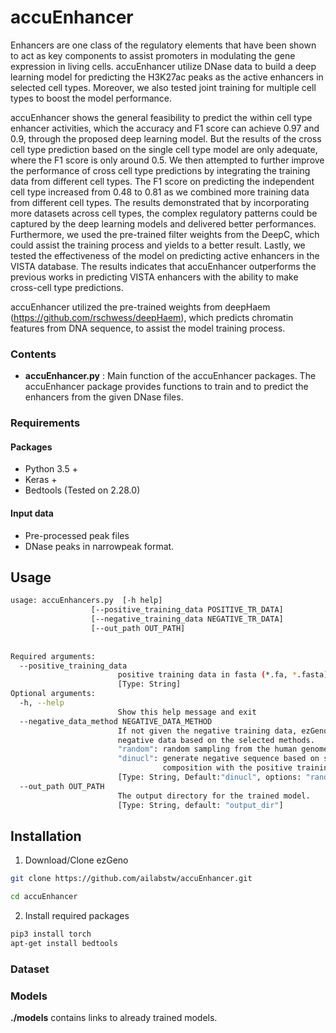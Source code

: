 # accuEnhancer
Enhancers are one class of the regulatory elements that have been shown to act as key components to assist promoters in modulating the gene expression in living cells. accuEnhancer utilize DNase data to build a deep learning model for predicting the H3K27ac peaks as the active enhancers in selected cell types. Moreover, we also tested joint training for multiple cell types to boost the model performance. 

accuEnhancer shows the general feasibility to predict the within cell type enhancer activities, which the accuracy and F1 score can achieve 0.97 and 0.9, through the proposed deep learning model. But the results of the cross cell type prediction based on the single cell type model are only adequate, where the F1 score is only around 0.5. We then attempted to further improve the performance of cross cell type predictions by integrating the training data from different cell types. The F1 score on predicting the independent cell type increased from 0.48 to 0.81 as we combined more training data from different cell types. The results demonstrated that by incorporating more datasets across cell types, the complex regulatory patterns could be captured by the deep learning models and delivered better performances. 
Furthermore, we used the pre-trained filter weights from the DeepC, which could assist the training process and yields to a better result. Lastly, we tested the effectiveness of the model on predicting active enhancers in the VISTA database. The results indicates that accuEnhancer outperforms the previous works in predicting VISTA enhancers with the ability to make cross-cell type predictions.

accuEnhancer utilized the pre-trained weights from deepHaem (https://github.com/rschwess/deepHaem), which predicts chromatin features from DNA sequence, to assist the model training process.

### Contents

* **accuEnhancer.py** : Main function of the accuEnhancer packages. 
                        The accuEnhancer package provides functions to train and to predict the enhancers from the given DNase files.

### Requirements
#### Packages
* Python 3.5 +
* Keras +
* Bedtools (Tested on 2.28.0)
#### Input data
* Pre-processed peak files
* DNase peaks in narrowpeak format.

## Usage
```bash
usage: accuEnhancers.py  [-h help] 
                  [--positive_training_data POSITIVE_TR_DATA] 
                  [--negative_training_data NEGATIVE_TR_DATA]
                  [--out_path OUT_PATH]
                  
                  
Required arguments:
  --positive_training_data    
                        positive training data in fasta (*.fa, *.fasta) format. 
                        [Type: String]  
Optional arguments:
  -h, --help            
                        Show this help message and exit
  --negative_data_method NEGATIVE_DATA_METHOD  
                        If not given the negative training data, ezGeno will generate 
                        negative data based on the selected methods.
                        "random": random sampling from the human genome.
                        "dinucl": generate negative sequence based on same dinucleotide
                                  composition with the positive training data.
                        [Type: String, Default:"dinucl", options: "random, dinucl"]
  --out_path OUT_PATH   
                        The output directory for the trained model. 
                        [Type: String, default: "output_dir"]
```


## Installation
1) Download/Clone ezGeno
```bash
git clone https://github.com/ailabstw/accuEnhancer.git

cd accuEnhancer
```

2) Install required packages
```bash
pip3 install torch
apt-get install bedtools
```

### Dataset


### Models
**./models** contains links to already trained models.
